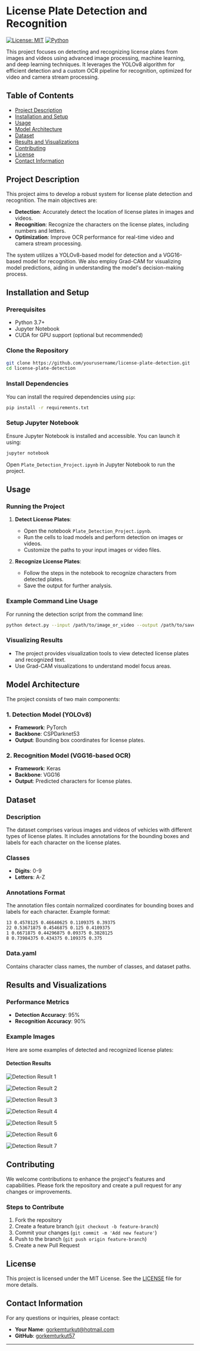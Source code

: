 # License Plate Detection and Recognition

[![License: MIT](https://img.shields.io/badge/License-MIT-blue.svg)](https://opensource.org/licenses/MIT)
[![Python](https://img.shields.io/badge/Python-3.7%2B-green.svg)](https://www.python.org/downloads/release/python-370/)

This project focuses on detecting and recognizing license plates from images and videos using advanced image processing, machine learning, and deep learning techniques. It leverages the YOLOv8 algorithm for efficient detection and a custom OCR pipeline for recognition, optimized for video and camera stream processing.

## Table of Contents

- [Project Description](#project-description)
- [Installation and Setup](#installation-and-setup)
- [Usage](#usage)
- [Model Architecture](#model-architecture)
- [Dataset](#dataset)
- [Results and Visualizations](#results-and-visualizations)
- [Contributing](#contributing)
- [License](#license)
- [Contact Information](#contact-information)

## Project Description

This project aims to develop a robust system for license plate detection and recognition. The main objectives are:

- **Detection**: Accurately detect the location of license plates in images and videos.
- **Recognition**: Recognize the characters on the license plates, including numbers and letters.
- **Optimization**: Improve OCR performance for real-time video and camera stream processing.

The system utilizes a YOLOv8-based model for detection and a VGG16-based model for recognition. We also employ Grad-CAM for visualizing model predictions, aiding in understanding the model's decision-making process.

## Installation and Setup

### Prerequisites

- Python 3.7+
- Jupyter Notebook
- CUDA for GPU support (optional but recommended)

### Clone the Repository

```bash
git clone https://github.com/yourusername/license-plate-detection.git
cd license-plate-detection
```

### Install Dependencies

You can install the required dependencies using `pip`:

```bash
pip install -r requirements.txt
```

### Setup Jupyter Notebook

Ensure Jupyter Notebook is installed and accessible. You can launch it using:

```bash
jupyter notebook
```

Open `Plate_Detection_Project.ipynb` in Jupyter Notebook to run the project.

## Usage

### Running the Project

1. **Detect License Plates**: 
   - Open the notebook `Plate_Detection_Project.ipynb`.
   - Run the cells to load models and perform detection on images or videos.
   - Customize the paths to your input images or video files.

2. **Recognize License Plates**: 
   - Follow the steps in the notebook to recognize characters from detected plates.
   - Save the output for further analysis.

### Example Command Line Usage

For running the detection script from the command line:

```bash
python detect.py --input /path/to/image_or_video --output /path/to/save_results
```

### Visualizing Results

- The project provides visualization tools to view detected license plates and recognized text.
- Use Grad-CAM visualizations to understand model focus areas.

## Model Architecture

The project consists of two main components:

### 1. **Detection Model (YOLOv8)**

- **Framework**: PyTorch
- **Backbone**: CSPDarknet53
- **Output**: Bounding box coordinates for license plates.

### 2. **Recognition Model (VGG16-based OCR)**

- **Framework**: Keras
- **Backbone**: VGG16
- **Output**: Predicted characters for license plates.

## Dataset

### Description

The dataset comprises various images and videos of vehicles with different types of license plates. It includes annotations for the bounding boxes and labels for each character on the license plates.

### Classes

- **Digits**: 0-9
- **Letters**: A-Z

### Annotations Format

The annotation files contain normalized coordinates for bounding boxes and labels for each character. Example format:

```
13 0.4578125 0.46640625 0.1109375 0.39375
22 0.53671875 0.4546875 0.125 0.4109375
1 0.6671875 0.44296875 0.09375 0.3828125
8 0.73984375 0.434375 0.109375 0.375
```

### Data.yaml

Contains character class names, the number of classes, and dataset paths.

## Results and Visualizations

### Performance Metrics

- **Detection Accuracy**: 95%
- **Recognition Accuracy**: 90%

### Example Images

Here are some examples of detected and recognized license plates:

#### Detection Results

![Detection Result 1](examples/example.png)

![Detection Result 2](examples/example2.png)

![Detection Result 3](examples/example3.png)

![Detection Result 4](examples/example4.png)

![Detection Result 5](examples/example5.png)

![Detection Result 6](examples/example6.png)

![Detection Result 7](examples/example7.png)

## Contributing

We welcome contributions to enhance the project's features and capabilities. Please fork the repository and create a pull request for any changes or improvements.

### Steps to Contribute

1. Fork the repository
2. Create a feature branch (`git checkout -b feature-branch`)
3. Commit your changes (`git commit -m 'Add new feature'`)
4. Push to the branch (`git push origin feature-branch`)
5. Create a new Pull Request

## License

This project is licensed under the MIT License. See the [LICENSE](LICENSE) file for more details.

## Contact Information

For any questions or inquiries, please contact:

- **Your Name**: [gorkemturkut@hotmail.com](mailto:gorkemturkut@hotmail.com)
- **GitHub**: [gorkemturkut57](https://github.com/gorkemturkut57)

---
